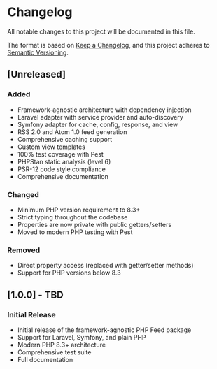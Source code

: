 # Changelog

All notable changes to this project will be documented in this file.

The format is based on [Keep a Changelog](https://keepachangelog.com/en/1.0.0/),
and this project adheres to [Semantic Versioning](https://semver.org/spec/v2.0.0.html).

## [Unreleased]

### Added

- Framework-agnostic architecture with dependency injection
- Laravel adapter with service provider and auto-discovery
- Symfony adapter for cache, config, response, and view
- RSS 2.0 and Atom 1.0 feed generation
- Comprehensive caching support
- Custom view templates
- 100% test coverage with Pest
- PHPStan static analysis (level 6)
- PSR-12 code style compliance
- Comprehensive documentation

### Changed

- Minimum PHP version requirement to 8.3+
- Strict typing throughout the codebase
- Properties are now private with public getters/setters
- Moved to modern PHP testing with Pest

### Removed

- Direct property access (replaced with getter/setter methods)
- Support for PHP versions below 8.3

## [1.0.0] - TBD

### Initial Release

- Initial release of the framework-agnostic PHP Feed package
- Support for Laravel, Symfony, and plain PHP
- Modern PHP 8.3+ architecture
- Comprehensive test suite
- Full documentation
